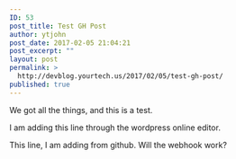```yaml
---
ID: 53
post_title: Test GH Post
author: ytjohn
post_date: 2017-02-05 21:04:21
post_excerpt: ""
layout: post
permalink: >
  http://devblog.yourtech.us/2017/02/05/test-gh-post/
published: true
---
```

We got all the things, and this is a test.

I am adding this line through the wordpress online editor.  

This line, I am adding from github. Will the webhook work?
